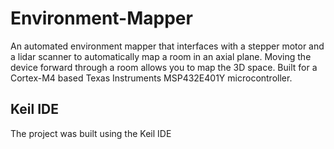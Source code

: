 # Environment-Mapper

An automated environment mapper that interfaces with a stepper motor and a lidar scanner to automatically map a room in an axial plane. Moving the device forward through a room allows you to map the 3D space. Built for a Cortex-M4 based Texas Instruments MSP432E401Y microcontroller.

## Keil IDE

The project was built using the Keil IDE
